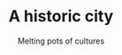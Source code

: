 ---
title: "A historic city"
subtitle: "Melting pots of cultures"
excerpt: "Iberians, romans, muslims and jews have left a footprint on this city"
header_img: "./assets/img/gallery/city-spain-dense-17658.jpg"
tags: [landscape, architecture, downtown, birds-eye view]
---
